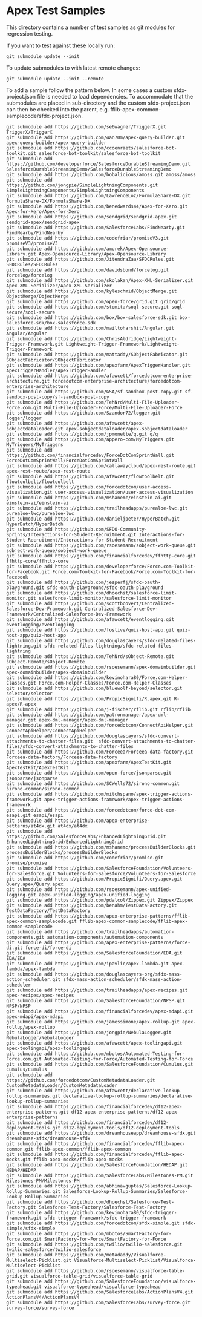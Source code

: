 # Apex Test Samples

This directory contains a number of test samples as git modules for regression testing.

If you want to test against these locally run:

    git submodule update --init

To update submodules to with latest remote changes:

    git submodule update --init --remote

To add a sample follow the pattern below. In some cases a custom sfdx-project.json file is needed to load dependencies. To accommodate that the submodules are placed in sub-directory and the custom sfdx-project.json can then be checked into the parent, e.g. fflib-apex-common-samplecode/sfdx-project.json.  

    git submodule add https://github.com/se6wagner/TriggerX.git TriggerX/TriggerX
    git submodule add https://github.com/4an70m/apex-query-builder.git apex-query-builder/apex-query-builder
    git submodule add https://github.com/ccoenraets/salesforce-bot-toolkit.git salesforce-bot-toolkit/salesforce-bot-toolkit
    git submodule add https://github.com/developerforce/SalesforceDurableStreamingDemo.git SalesforceDurableStreamingDemo/SalesforceDurableStreamingDemo
    git submodule add https://github.com/bobalicious/amoss.git amoss/amoss
    git submodule add https://github.com/jongpie/SimpleLightningComponents.git SimpleLightningComponents/SimpleLightningComponents
    git submodule add https://github.com/LawrenceLoz/FormulaShare-DX.git FormulaShare-DX/FormulaShare-DX
    git submodule add https://github.com/benedwards44/Apex-for-Xero.git Apex-for-Xero/Apex-for-Xero
    git submodule add https://github.com/sendgrid/sendgrid-apex.git sendgrid-apex/sendgrid-apex
    git submodule add https://github.com/SalesforceLabs/FindNearby.git FindNearby/FindNearby
    git submodule add https://github.com/codefriar/promiseV3.git promiseV3/promiseV3
    git submodule add https://github.com/amorek/Apex-Opensource-Library.git Apex-Opensource-Library/Apex-Opensource-Library
    git submodule add https://github.com/JitendraZaa/SFDCRules.git SFDCRules/SFDCRules
    git submodule add https://github.com/davidsbond/forcelog.git forcelog/forcelog
    git submodule add https://github.com/skolakan/Apex-XML-Serializer.git Apex-XML-Serializer/Apex-XML-Serializer
    git submodule add https://github.com/kyleschmid/ObjectMerge.git ObjectMerge/ObjectMerge
    git submodule add https://github.com/open-force/grid.git grid/grid
    git submodule add https://github.com/stomita/soql-secure.git soql-secure/soql-secure 
    git submodule add https://github.com/box/box-salesforce-sdk.git box-salesforce-sdk/box-salesforce-sdk
    git submodule add https://github.com/mailtoharshit/Angular.git Angular/Angular
    git submodule add https://github.com/ChrisAldridge/Lightweight-Trigger-Framework.git Lightweight-Trigger-Framework/Lightweight-Trigger-Framework
    git submodule add https://github.com/mattaddy/SObjectFabricator.git SObjectFabricator/SObjectFabricator
    git submodule add https://github.com/apexfarm/ApexTriggerHandler.git ApexTriggerHandler/ApexTriggerHandler
    git submodule add https://github.com/afawcett/forcedotcom-enterprise-architecture.git forcedotcom-enterprise-architecture/forcedotcom-enterprise-architecture
    git submodule add https://github.com/GSA/sf-sandbox-post-copy.git sf-sandbox-post-copy/sf-sandbox-post-copy
    git submodule add https://github.com/TehNrd/Multi-File-Uploader-Force.com.git Multi-File-Uploader-Force/Multi-File-Uploader-Force
    git submodule add https://github.com/Szandor72/logger.git logger/logger
    git submodule add https://github.com/afawcett/apex-sobjectdataloader.git apex-sobjectdataloader/apex-sobjectdataloader
    git submodule add https://github.com/jpmonette/q.git q/q
    git submodule add https://github.com/appero-com/MyTriggers.git MyTriggers/MyTriggers
    git submodule add https://github.com/financialforcedev/ForceDotComSprintWall.git ForceDotComSprintWall/ForceDotComSprintWall
    git submodule add https://github.com/callawaycloud/apex-rest-route.git apex-rest-route/apex-rest-route
    git submodule add https://github.com/afawcett/flowtoolbelt.git flowtoolbelt/flowtoolbelt
    git submodule add https://github.com/forcedotcom/user-access-visualization.git user-access-visualization/user-access-visualization
    git submodule add https://github.com/mshanemc/einstein-ai.git einstein-ai/einstein-ai
    git submodule add https://github.com/trailheadapps/purealoe-lwc.git purealoe-lwc/purealoe-lwc
    git submodule add https://github.com/danieljpeter/HyperBatch.git HyperBatch/HyperBatch
    git submodule add https://github.com/SFDO-Community-Sprints/Interactions-for-Student-Recruitment.git Interactions-for-Student-Recruitment/Interactions-for-Student-Recruitment
    git submodule add https://github.com/rsoesemann/sobject-work-queue.git sobject-work-queue/sobject-work-queue
    git submodule add https://github.com/financialforcedev/ffhttp-core.git ffhttp-core/ffhttp-core
    git submodule add https://github.com/developerforce/Force.com-Toolkit-for-Facebook.git Force.com-Toolkit-for-Facebook/Force.com-Toolkit-for-Facebook
    git submodule add https://github.com/jesperfj/sfdc-oauth-playground.git sfdc-oauth-playground/sfdc-oauth-playground
    git submodule add https://github.com/dhoechst/salesforce-limit-monitor.git salesforce-limit-monitor/salesforce-limit-monitor
    git submodule add https://github.com/scottbcovert/Centralized-Salesforce-Dev-Framework.git Centralized-Salesforce-Dev-Framework/Centralized-Salesforce-Dev-Framework
    git submodule add https://github.com/afawcett/eventlogging.git eventlogging/eventlogging
    git submodule add https://github.com/fostive/quiz-host-app.git quiz-host-app/quiz-host-app
    git submodule add https://github.com/douglascayers/sfdc-related-files-lightning.git sfdc-related-files-lightning/sfdc-related-files-lightning
    git submodule add https://github.com/TehNrd/sObject-Remote.git sObject-Remote/sObject-Remote
    git submodule add https://github.com/rsoesemann/apex-domainbuilder.git apex-domainbuilder/apex-domainbuilder
    git submodule add https://github.com/kevinohara80/Force.com-Helper-Classes.git Force.com-Helper-Classes/Force.com-Helper-Classes
    git submodule add https://github.com/bluewolf-beyond/selector.git selector/selector
    git submodule add https://github.com/PropicSignifi/R.apex.git R-apex/R-apex
    git submodule add https://github.com/j-fischer/rflib.git rflib/rflib
    git submodule add https://github.com/patronmanager/apex-dml-manager.git apex-dml-manager/apex-dml-manager
    git submodule add https://github.com/forcedotcom/ConnectApiHelper.git ConnectApiHelper/ConnectApiHelper    
    git submodule add https://github.com/douglascayers/sfdc-convert-attachments-to-chatter-files.git  sfdc-convert-attachments-to-chatter-files/sfdc-convert-attachments-to-chatter-files
    git submodule add https://github.com/Forceea/Forceea-data-factory.git Forceea-data-factory/Forceea-data-factory
    git submodule add https://github.com/apexfarm/ApexTestKit.git ApexTestKit/ApexTestKit
    git submodule add https://github.com/open-force/jsonparse.git jsonparse/jsonparse
    git submodule add https://github.com/SCWells72/sirono-common.git sirono-common/sirono-common
    git submodule add https://github.com/mitchspano/apex-trigger-actions-framework.git apex-trigger-actions-framework/apex-trigger-actions-framework
    git submodule add https://github.com/forcedotcom/force-dot-com-esapi.git esapi/esapi
    git submodule add https://github.com/apex-enterprise-patterns/at4dx.git at4dx/at4dx
    git submodule add https://github.com/SalesforceLabs/EnhancedLightningGrid.git EnhancedLightningGrid/EnhancedLightningGrid
    git submodule add https://github.com/mshanemc/processBuilderBlocks.git processBuilderBlocks/processBuilderBlocks
    git submodule add https://github.com/codefriar/promise.git promise/promise
    git submodule add https://github.com/SalesforceFoundation/Volunteers-for-Salesforce.git Volunteers-for-Salesforce/Volunteers-for-Salesforce
    git submodule add https://github.com/PropicSignifi/Query.apex.git Query.apex/Query.apex
    git submodule add https://github.com/rsoesemann/apex-unified-logging.git apex-unified-logging/apex-unified-logging
    git submodule add https://github.com/pdalcol/Zippex.git Zippex/Zippex
    git submodule add https://github.com/benahm/TestDataFactory.git TestDataFactory/TestDataFactory
    git submodule add https://github.com/apex-enterprise-patterns/fflib-apex-common-samplecode.git fflib-apex-common-samplecode/fflib-apex-common-samplecode
    git submodule add https://github.com/trailheadapps/automation-components.git automation-components/automation-components
    git submodule add https://github.com/apex-enterprise-patterns/force-di.git force-di/force-di
    git submodule add https://github.com/SalesforceFoundation/EDA.git EDA/EDA
    git submodule add https://github.com/ipavlic/apex-lambda.git apex-lambda/apex-lambda
    git submodule add https://github.com/douglascayers-org/sfdx-mass-action-scheduler.git sfdx-mass-action-scheduler/sfdx-mass-action-scheduler
    git submodule add https://github.com/trailheadapps/apex-recipes.git apex-recipes/apex-recipes
    git submodule add https://github.com/SalesforceFoundation/NPSP.git NPSP/NPSP
    git submodule add https://github.com/financialforcedev/apex-mdapi.git apex-mdapi/apex-mdapi
    git submodule add https://github.com/jamessimone/apex-rollup.git apex-rollup/apex-rollup
    git submodule add https://github.com/jongpie/NebulaLogger.git NebulaLogger/NebulaLogger
    git submodule add https://github.com/afawcett/apex-toolingapi.git apex-toolingapi/apex-toolingapi
    git submodule add https://github.com/mbotos/Automated-Testing-for-Force.com.git Automated-Testing-for-Force/Automated-Testing-for-Force
    git submodule add https://github.com/SalesforceFoundation/Cumulus.git Cumulus/Cumulus
    git submodule add https://github.com/forcedotcom/CustomMetadataLoader.git CustomMetadataLoader/CustomMetadataLoader
    git submodule add https://github.com/afawcett/declarative-lookup-rollup-summaries.git declarative-lookup-rollup-summaries/declarative-lookup-rollup-summaries
    git submodule add https://github.com/financialforcedev/df12-apex-enterprise-patterns.git df12-apex-enterprise-patterns/df12-apex-enterprise-patterns
    git submodule add https://github.com/financialforcedev/df12-deployment-tools.git df12-deployment-tools/df12-deployment-tools
    git submodule add https://github.com/dreamhouseapp/dreamhouse-sfdx.git dreamhouse-sfdx/dreamhouse-sfdx
    git submodule add https://github.com/financialforcedev/fflib-apex-common.git fflib-apex-common/fflib-apex-common
    git submodule add https://github.com/financialforcedev/fflib-apex-mocks.git fflib-apex-mocks/fflib-apex-mocks
    git submodule add https://github.com/SalesforceFoundation/HEDAP.git HEDAP/HEDAP
    git submodule add https://github.com/SalesforceLabs/Milestones-PM.git Milestones-PM/Milestones-PM
    git submodule add https://github.com/abhinavguptas/Salesforce-Lookup-Rollup-Summaries.git Salesforce-Lookup-Rollup-Summaries/Salesforce-Lookup-Rollup-Summaries
    git submodule add https://github.com/dhoechst/Salesforce-Test-Factory.git Salesforce-Test-Factory/Salesforce-Test-Factory
    git submodule add https://github.com/kevinohara80/sfdc-trigger-framework.git sfdc-trigger-framework/sfdc-trigger-framework
    git submodule add https://github.com/forcedotcom/sfdx-simple.git sfdx-simple/sfdx-simple
    git submodule add https://github.com/mbotos/SmartFactory-for-Force.com.git SmartFactory-for-Force/SmartFactory-for-Force
    git submodule add https://github.com/twilio/twilio-salesforce.git twilio-salesforce/twilio-salesforce
    git submodule add https://github.com/metadaddy/Visualforce-Multiselect-Picklist.git Visualforce-Multiselect-Picklist/Visualforce-Multiselect-Picklist
    git submodule add https://github.com/rsoesemann/visualforce-table-grid.git visualforce-table-grid/visualforce-table-grid
    git submodule add https://github.com/SalesforceFoundation/visualforce-typeahead.git visualforce-typeahead/visualforce-typeahead
    git submodule add https://github.com/SalesforceLabs/ActionPlansV4.git ActionPlansV4/ActionPlansV4
    git submodule add https://github.com/SalesforceLabs/survey-force.git survey-force/survey-force
